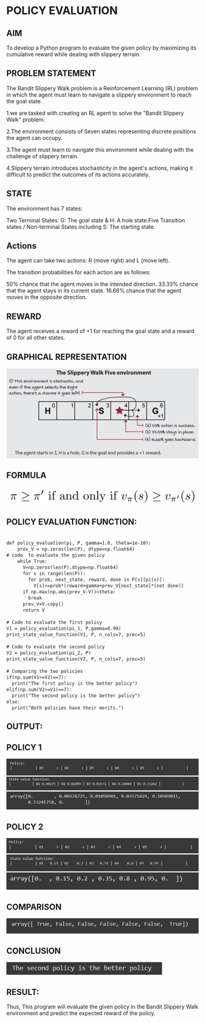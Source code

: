 # POLICY EVALUATION

## AIM
To develop a Python program to evaluate the given policy by maximizing its cumulative reward while dealing with slippery terrain.

## PROBLEM STATEMENT
The Bandit Slippery Walk problem is a Reinforcement Learning (RL) problem in which the agent must learn to navigate a slippery environment to reach the goal state.

1.we are tasked with creating an RL agent to solve the "Bandit Slippery Walk" problem.

2.The environment consists of Seven states representing discrete positions the agent can occupy.

3.The agent must learn to navigate this environment while dealing with the challenge of slippery terrain.

4.Slippery terrain introduces stochasticity in the agent's actions, making it difficult to predict the outcomes of its actions accurately.

## STATE
The environment has 7 states:

Two Terminal States: G: The goal state & H: A hole state.Five Transition states / Non-terminal States including S: The starting state.

## Actions
The agent can take two actions: R (move right) and L (move left).

The transition probabilities for each action are as follows:

50% chance that the agent moves in the intended direction. 33.33% chance that the agent stays in its current state. 16.66% chance that the agent moves in the opposite direction.

## REWARD
The agent receives a reward of +1 for reaching the goal state and a reward of 0 for all other states.

## GRAPHICAL REPRESENTATION
![output](./graph.png)

## FORMULA
![output](./form.png)

## POLICY EVALUATION FUNCTION:
~~~

def policy_evaluation(pi, P, gamma=1.0, theta=1e-10):
    prev_V = np.zeros(len(P), dtype=np.float64)
# code  to evaluate the given policy
    while True:
      V=np.zeros(len(P),dtype=np.float64)
      for s in range(len(P)):
        for prob, next_state, reward, done in P[s][pi(s)]:
          V[s]+=prob*(reward+gamma+prev_V[next_state]*(not done))
      if np.max(np.abs(prev_V-V))<theta:
        break
      prev_V=V.copy()
      return V

# Code to evaluate the first policy
V1 = policy_evaluation(pi_1, P,gamma=0.99)
print_state_value_function(V1, P, n_cols=7, prec=5)

# Code to evaluate the second policy
V2 = policy_evaluation(pi_2, P)
print_state_value_function(V2, P, n_cols=7, prec=5)

# Comparing the two policies
if(np.sum(V1>=V2)==7):
  print("The first policy is the better policy")
elif(np.sum(V2>=V1)==7):
  print("The second policy is the better policy")
else:
  print("Both policies have their merits.")
  ~~~

## OUTPUT:
 ## POLICY 1
 ![output](./p1.png)
 ![output](./p2.png)
 ![output](./p3.png)
 ## POLICY 2
 ![output](./PP1.png)
 ![output](./PP2.png)
 ![output](./PP3.png)

 ## COMPARISON
 ![output](./C1.png)

 ## CONCLUSION
 ![output](./CC1.png)


## RESULT:

Thus, This program will evaluate the given policy in the Bandit Slippery Walk environment and predict the expected reward of the policy.